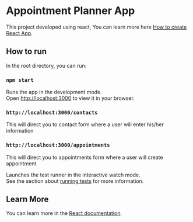 # Appointment Planner App

This project developed using react, You can learn more here [How to create React App](https://github.com/facebook/create-react-app).

## How to run

In the root directory, you can run:

### `npm start`

Runs the app in the development mode.\
Open [http://localhost:3000](http://localhost:3000) to view it in your browser.

### `http://localhost:3000/contacts`

This will direct you to contact form where a user will enter his/her information

### `http://localhost:3000/appointments`

This will direct you to appointments form where a user will create appointment


Launches the test runner in the interactive watch mode.\
See the section about [running tests](https://facebook.github.io/create-react-app/docs/running-tests) for more information.


## Learn More

You can learn more in the [React documentation](https://reactjs.org/).
